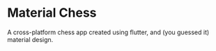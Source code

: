 # Material Chess

A cross-platform chess app created using flutter, and (you guessed it) material design.
